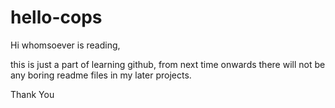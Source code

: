 # hello-cops
Hi whomsoever is reading,

this is just a part of learning github, from next time onwards there will not be any boring readme files
in my later projects.

Thank You
